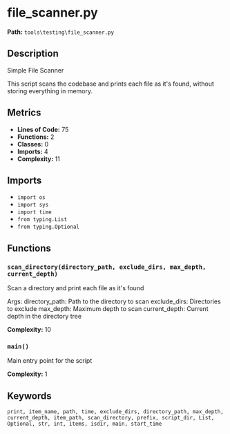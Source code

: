 # file_scanner.py

**Path:** `tools\testing\file_scanner.py`

## Description

Simple File Scanner

This script scans the codebase and prints each file as it's found,
without storing everything in memory.

## Metrics

- **Lines of Code:** 75
- **Functions:** 2
- **Classes:** 0
- **Imports:** 4
- **Complexity:** 11

## Imports

- `import os`
- `import sys`
- `import time`
- `from typing.List`
- `from typing.Optional`

## Functions

### `scan_directory(directory_path, exclude_dirs, max_depth, current_depth)`

Scan a directory and print each file as it's found

Args:
    directory_path: Path to the directory to scan
    exclude_dirs: Directories to exclude
    max_depth: Maximum depth to scan
    current_depth: Current depth in the directory tree

**Complexity:** 10

### `main()`

Main entry point for the script

**Complexity:** 1

## Keywords

`print, item_name, path, time, exclude_dirs, directory_path, max_depth, current_depth, item_path, scan_directory, prefix, script_dir, List, Optional, str, int, items, isdir, main, start_time`


